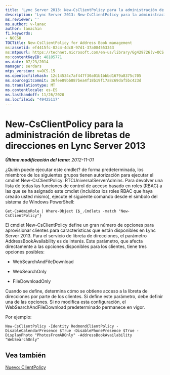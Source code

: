 ```yaml
---
title: 'Lync Server 2013: New-CsClientPolicy para la administración de libretas de direcciones'
description: 'Lync Server 2013: New-CsClientPolicy para la administración de libretas de direcciones.'
ms.reviewer: ''
ms.author: v-lanac
author: lanachin
f1.keywords:
- NOCSH
TOCTitle: New-CsClientPolicy for Address Book management
ms:assetid: ef4415fc-82c4-4dc8-97d1-37a084553343
ms:mtpsurl: https://technet.microsoft.com/en-us/library/Gg429726(v=OCS.15)
ms:contentKeyID: 48185771
ms.date: 07/23/2014
manager: serdars
mtps_version: v=OCS.15
ms.openlocfilehash: 12c14534c7af447f30a01b1bbbd1679a8375c705
ms.sourcegitcommit: 36fee89bb887bea4f18b19f17a8c69daf5bc423d
ms.translationtype: MT
ms.contentlocale: es-ES
ms.lasthandoff: 11/26/2020
ms.locfileid: "49425117"
---
```

# <a name="new-csclientpolicy-for-address-book-management-in-lync-server-2013"></a>New-CsClientPolicy para la administración de libretas de direcciones en Lync Server 2013

<div data-xmlns="http://www.w3.org/1999/xhtml">

<div class="topic" data-xmlns="http://www.w3.org/1999/xhtml" data-msxsl="urn:schemas-microsoft-com:xslt" data-cs="https://msdn.microsoft.com/">

<div data-asp="https://msdn2.microsoft.com/asp">



</div>

<div id="mainSection">

<div id="mainBody">

<span> </span>

_**Última modificación del tema:** 2012-11-01_

¿Quién puede ejecutar este cmdlet? de forma predeterminada, los miembros de los siguientes grupos tienen autorización para ejecutar el cmdlet New-CsClientPolicy: RTCUniversalServerAdmins. Para devolver una lista de todas las funciones de control de acceso basado en roles (RBAC) a las que se ha asignado este cmdlet (incluidos los roles RBAC que haya creado usted mismo), ejecute el siguiente comando desde el símbolo del sistema de Windows PowerShell:

    Get-CsAdminRole | Where-Object {$_.Cmdlets -match "New-CsClientPolicy"}

El cmdlet New-CsClientPolicy define un gran número de opciones para aprovisionar clientes para características que están disponibles en Lync Server 2013. Para el servicio de libreta de direcciones, el parámetro AddressBookAvailability es de interés. Este parámetro, que afecta directamente a las opciones disponibles para los clientes, tiene tres opciones posibles:

  - WebSearchAndFileDownload

  - WebSearchOnly

  - FileDownloadOnly

Cuando se define, determina cómo se obtiene acceso a la libreta de direcciones por parte de los clientes. Si define este parámetro, debe definir una de las opciones. Si no modifica esta configuración, el WebSearchAndFileDownload predeterminado permanece en vigor.

Por ejemplo:

    New-CsClientPolicy -Identity RedmondClientPolicy -DisableCalendarPresence $True -DisablePhonePresence $True -DisplayPhoto "PhotosFromADOnly" -AddressBookAvailability "WebSearchOnly"

<div>

## <a name="see-also"></a>Vea también


[Nuevo: ClientPolicy](https://docs.microsoft.com/powershell/module/skype/New-CsClientPolicy)  
  

</div>

</div>

<span> </span>

</div>

</div>

</div>

